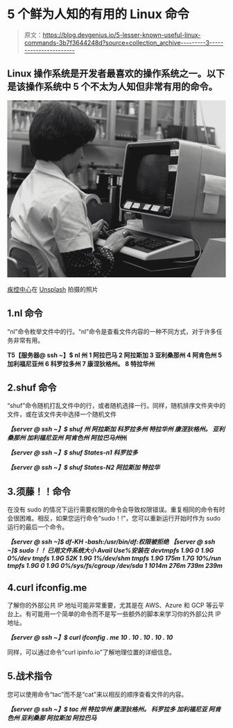 # 5 个鲜为人知的有用的 Linux 命令

> 原文：<https://blog.devgenius.io/5-lesser-known-useful-linux-commands-3b7f3644248d?source=collection_archive---------3----------------------->

## Linux 操作系统是开发者最喜欢的操作系统之一。以下是该操作系统中 5 个不太为人知但非常有用的命令。

![](img/fb31077f20e14d08ca6c74f36e0a743b.png)

[疾控中心](https://unsplash.com/@cdc?utm_source=medium&utm_medium=referral)在 [Unsplash](https://unsplash.com?utm_source=medium&utm_medium=referral) 拍摄的照片

## 1.nl 命令

“nl”命令枚举文件中的行。“nl”命令是查看文件内容的一种不同方式，对于许多任务非常有用。

**T5【服务器@ ssh ~】$ nl 州
1 阿拉巴马
2 阿拉斯加
3 亚利桑那州
4 阿肯色州
5 加利福尼亚州
6 科罗拉多州
7 康涅狄格州。
8 特拉华州**

## 2.shuf 命令

“shuf”命令随机打乱文件中的行，或者随机选择一行。同样，随机排序文件夹中的文件，或在该文件夹中选择一个随机文件

***【server @ ssh ~】$ shuf 州
阿拉斯加
科罗拉多州
特拉华州
康涅狄格州。
亚利桑那州
加利福尼亚州
阿肯色州
阿拉巴马州*州**

***【server @ ssh ~】$ shuf States-n1
科罗拉多***

***【server @ ssh ~】$ shuf States-N2
阿拉斯加
特拉华***

## 3.须藤！！命令

在没有 sudo 的情况下运行需要权限的命令会导致权限错误。重复相同的命令有时会很困难。相反，如果您运行命令“sudo！!"，您可以重新运行开始时作为 sudo 运行的最后一个命令。

***【server @ ssh ~]$ df-KH
-bash:/usr/bin/df:权限被拒绝
【server @ ssh ~]$ sudo！！
已用文件系统大小 Avail Use%安装在
devtmpfs 1.9G 0 1.9G 0%/dev
tmpfs 1.9G 52K 1.9G 1%/dev/shm
tmpfs 1.9G 175m 1.7G 10%/run
tmpfs 1.9G 0 1.9G 0%/sys/fs/cgroup
/dev/sda 1 1014m 276m 739m 239m***

## 4.curl ifconfig.me

了解你的外部公共 IP 地址可能非常重要，尤其是在 AWS、Azure 和 GCP 等云平台上。有可能用一个简单的命令而不是写一些额外的脚本来学习你的外部公共 IP 地址。

***【server @ ssh ~】$ curl ifconfig . me
10 . 10 . 10 . 10 . 10***

同样，可以通过命令“curl ipinfo.io”了解地理位置的详细信息。

## 5.战术指令

您可以使用命令“tac”而不是“cat”来以相反的顺序查看文件的内容。

***【server @ ssh ~】$ tac 州
特拉华州
康涅狄格州。
科罗拉多
加利福尼亚
阿肯色州
亚利桑那
阿拉斯加
阿拉巴马***